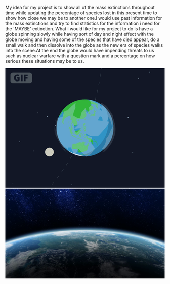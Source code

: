 My idea for my project is to show all of the mass extinctions throughout time while updating the percentage of species lost in this present time to show how close we may be to another one.I would use past information for the mass extinctions and try to find statistics for the information i need for the 'MAYBE' extinction. What i would like for my project to do is have a globe spinning slowly while having sort of day and night effect with the globe moving and having some of the species that have died appear, do a small walk and then dissolve into the globe as the new era of species walks into the scene.At the end the globe would have impending threats to us such as nuclear warfare with a question mark and a percentage on how serious these situations may be to us.

![gif from project](dribbble-earth.gif)
![pic from project](horizon-of-a-rotating-earth-from-space_4ydbryjp__F0000.png)
